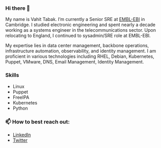 ### Hi there 👋

My name is Vahit Tabak.  I’m currently a Senior SRE at [EMBL-EBI](https://ebi.ac.uk/) in Cambridge. I studied electronic engineering and spent nearly a decade working as a systems engineer in the telecommunications sector. Upon relocating to England, I continued to sysadmin/SRE role at EMBL-EBI.

My expertise lies in data center management, backbone operations, infrastructure automation, observability, and identity management. I am proficient in various technologies including RHEL, Debian, Kubernetes, Puppet, VMware, DNS, Email Management, Identity Management.

### Skills

- Linux
- Puppet
- FreeIPA
- Kubernetes
- Python

### 📫 How to best reach out:
- [LinkedIn](https://www.linkedin.com/in/vahittabak)
- [Twitter](https://twitter.com/vahittabak)
